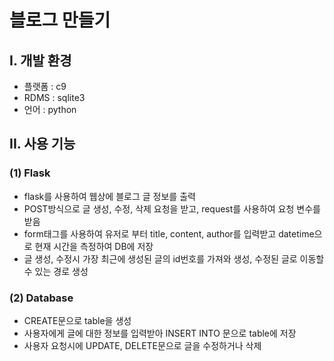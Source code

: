 # 블로그 만들기

## I. 개발 환경
- 플랫폼 : c9
- RDMS : sqlite3
- 언어 : python


## II. 사용 기능

### (1) Flask
- flask를 사용하여 웹상에 블로그 글 정보를 출력
- POST방식으로 글 생성, 수정, 삭제 요청을 받고, request를 사용하여 요청 변수를 받음
- form태그를 사용하여 유저로 부터 title, content, author를 입력받고 datetime으로 현재 시간을 측정하여 DB에 저장
- 글 생성, 수정시 가장 최근에 생성된 글의 id번호를 가져와 생성, 수정된 글로 이동할 수 있는 경로 생성


### (2) Database
- CREATE문으로 table을 생성
- 사용자에게 글에 대한 정보를 입력받아 INSERT INTO 문으로 table에 저장
- 사용자 요청시에 UPDATE, DELETE문으로 글을 수정하거나 삭제